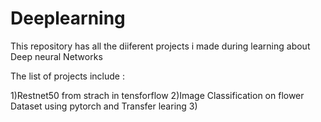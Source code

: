 # Deeplearning
This repository has all the diiferent projects i made during learning about Deep neural Networks 


The list of projects include :
  
  1)Restnet50 from strach in tensforflow
  2)Image Classification on flower Dataset using pytorch and Transfer learing
  3)
  
